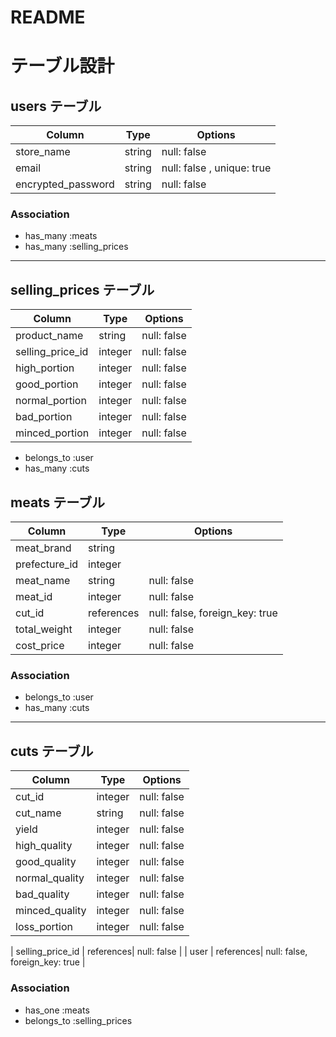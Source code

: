 # README
# テーブル設計

## users テーブル

| Column             | Type   | Options                   |
| ------------------ | ------ | ------------------------- |
| store_name         | string | null: false               |
| email              | string | null: false , unique: true|
| encrypted_password | string | null: false               |



### Association

- has_many :meats
- has_many :selling_prices
-------------------------------------------------------

## selling_prices テーブル <!-- 肉の品質ごとの価格設定のテーブル -->
| Column              | Type       | Options                        |
| ------------------- | ---------- | ------------------------------ |
| product_name        | string     | null: false                    | <!-- 部位の名前（例: タン、ハラミ） -->
| selling_price_id    | integer    | null: false                    | <!-- 肉の品質ごとの価格の一意の識別子 -->
| high_portion        | integer    | null: false                    | <!--肉の品質（特上）の価格 -->
| good_portion        | integer    | null: false                    | <!--肉の品質（上）の価格 -->
| normal_portion      | integer    | null: false                    | <!--肉の品質（並）の価格  -->
| bad_portion         | integer    | null: false                    | <!--肉の品質（下）の価格 -->
| minced_portion      | integer    | null: false                    | <!--肉の品質（ミンチ）の価格 -->

- belongs_to :user
- has_many :cuts

## meats テーブル <!-- 肉の情報 -->

| Column              | Type       | Options                        |
| ------------------- | ---------- | ------------------------------ |
| meat_brand          | string     |                                | <!--肉のブランド名(任意) -->
| prefecture_id       | integer    |                                | <!-- 産地（都道府県）と外国（CS、og,）任意 -->
| meat_name           | string     | null: false                    | <!-- 部位の名前（例: タン、ハラミ） -->
| meat_id             | integer    | null: false                    | <!-- 肉の一意の識別子 -->
| cut_id              | references | null: false, foreign_key: true | <!-- 部位の識別子（Cutテーブルとの関連） -->
| total_weight        | integer    | null: false                    | <!-- 仕入れた肉の総重量 -->
| cost_price          | integer    | null: false                    | <!-- 総重量の原価 -->


### Association

- belongs_to :user
- has_many :cuts
-------------------------------------------------------

## cuts テーブル <!-- 肉のクオリティを管理するテーブル -->

| Column                          | Type      | Options                        |
| ------------------------------- | --------- | ------------------------------ |
| cut_id                          | integer   | null: false                    |  <!-- 部位の一意の識別子-->
| cut_name                        | string    | null: false                    |  <!-- 題名欄担当者や日付を好きに入れる -->
| yield             	            | integer   | null: false                    | <!-- 実際に販売できる肉の総重量 -->
| high_quality                    | integer   | null: false                    |  <!-- 肉の品質（特上）のグラム -->
| good_quality                    | integer   | null: false                    |  <!-- 肉の品質（上）のグラム -->
| normal_quality                  | integer   | null: false                    |  <!-- 肉の品質（並）のグラム -->
| bad_quality                     | integer   | null: false                    |  <!-- 肉の品質（下）のグラム -->
| minced_quality                  | integer   | null: false                    |  <!-- 肉の品質（ミンチ）のグラム -->
| loss_portion                    | integer   | null: false                    | <!-- ロス -->

| selling_price_id                | references| null: false                    |  <!-- 品質ごとの売価のid(selling_price テーブルとの関連)-->
| user                            | references| null: false, foreign_key: true |  <!-- 投稿店のユーザーid -->
 

### Association

- has_one :meats
- belongs_to :selling_prices

